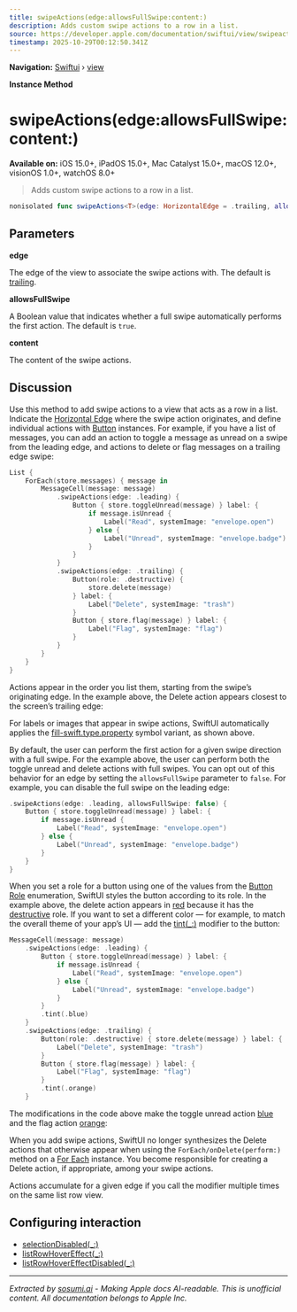 ```yaml
---
title: swipeActions(edge:allowsFullSwipe:content:)
description: Adds custom swipe actions to a row in a list.
source: https://developer.apple.com/documentation/swiftui/view/swipeactions(edge:allowsfullswipe:content:)
timestamp: 2025-10-29T00:12:50.341Z
---
```


**Navigation:** [Swiftui](/documentation/swiftui) › [view](/documentation/swiftui/view)

**Instance Method**

# swipeActions(edge:allowsFullSwipe:content:)

**Available on:** iOS 15.0+, iPadOS 15.0+, Mac Catalyst 15.0+, macOS 12.0+, visionOS 1.0+, watchOS 8.0+

> Adds custom swipe actions to a row in a list.

```swift
nonisolated func swipeActions<T>(edge: HorizontalEdge = .trailing, allowsFullSwipe: Bool = true, @ViewBuilder content: () -> T) -> some View where T : View
```

## Parameters

**edge**

The edge of the view to associate the swipe actions with. The default is [trailing](/documentation/swiftui/horizontaledge/trailing).



**allowsFullSwipe**

A Boolean value that indicates whether a full swipe automatically performs the first action. The default is `true`.



**content**

The content of the swipe actions.



## Discussion

Use this method to add swipe actions to a view that acts as a row in a list. Indicate the [Horizontal Edge](/documentation/swiftui/horizontaledge) where the swipe action originates, and define individual actions with [Button](/documentation/swiftui/button) instances. For example, if you have a list of messages, you can add an action to toggle a message as unread on a swipe from the leading edge, and actions to delete or flag messages on a trailing edge swipe:

```swift
List {
    ForEach(store.messages) { message in
        MessageCell(message: message)
            .swipeActions(edge: .leading) {
                Button { store.toggleUnread(message) } label: {
                    if message.isUnread {
                        Label("Read", systemImage: "envelope.open")
                    } else {
                        Label("Unread", systemImage: "envelope.badge")
                    }
                }
            }
            .swipeActions(edge: .trailing) {
                Button(role: .destructive) {
                    store.delete(message)
                } label: {
                    Label("Delete", systemImage: "trash")
                }
                Button { store.flag(message) } label: {
                    Label("Flag", systemImage: "flag")
                }
            }
        }
    }
}
```

Actions appear in the order you list them, starting from the swipe’s originating edge. In the example above, the Delete action appears closest to the screen’s trailing edge:



For labels or images that appear in swipe actions, SwiftUI automatically applies the [fill-swift.type.property](/documentation/swiftui/symbolvariants/fill-swift.type.property) symbol variant, as shown above.

By default, the user can perform the first action for a given swipe direction with a full swipe. For the example above, the user can perform both the toggle unread and delete actions with full swipes. You can opt out of this behavior for an edge by setting the `allowsFullSwipe` parameter to `false`. For example, you can disable the full swipe on the leading edge:

```swift
.swipeActions(edge: .leading, allowsFullSwipe: false) {
    Button { store.toggleUnread(message) } label: {
        if message.isUnread {
            Label("Read", systemImage: "envelope.open")
        } else {
            Label("Unread", systemImage: "envelope.badge")
        }
    }
}
```

When you set a role for a button using one of the values from the [Button Role](/documentation/swiftui/buttonrole) enumeration, SwiftUI styles the button according to its role. In the example above, the delete action appears in [red](/documentation/swiftui/shapestyle/red) because it has the [destructive](/documentation/swiftui/buttonrole/destructive) role. If you want to set a different color — for example, to match the overall theme of your app’s UI — add the [tint(_:)](/documentation/swiftui/view/tint(_:)) modifier to the button:

```swift
MessageCell(message: message)
    .swipeActions(edge: .leading) {
        Button { store.toggleUnread(message) } label: {
            if message.isUnread {
                Label("Read", systemImage: "envelope.open")
            } else {
                Label("Unread", systemImage: "envelope.badge")
            }
        }
        .tint(.blue)
    }
    .swipeActions(edge: .trailing) {
        Button(role: .destructive) { store.delete(message) } label: {
            Label("Delete", systemImage: "trash")
        }
        Button { store.flag(message) } label: {
            Label("Flag", systemImage: "flag")
        }
        .tint(.orange)
    }
```

The modifications in the code above make the toggle unread action [blue](/documentation/swiftui/shapestyle/blue) and the flag action [orange](/documentation/swiftui/shapestyle/orange):



When you add swipe actions, SwiftUI no longer synthesizes the Delete actions that otherwise appear when using the `ForEach/onDelete(perform:)` method on a [For Each](/documentation/swiftui/foreach) instance. You become responsible for creating a Delete action, if appropriate, among your swipe actions.

Actions accumulate for a given edge if you call the modifier multiple times on the same list row view.

## Configuring interaction

- [selectionDisabled(_:)](/documentation/swiftui/view/selectiondisabled(_:))
- [listRowHoverEffect(_:)](/documentation/swiftui/view/listrowhovereffect(_:))
- [listRowHoverEffectDisabled(_:)](/documentation/swiftui/view/listrowhovereffectdisabled(_:))

---

*Extracted by [sosumi.ai](https://sosumi.ai) - Making Apple docs AI-readable.*
*This is unofficial content. All documentation belongs to Apple Inc.*
